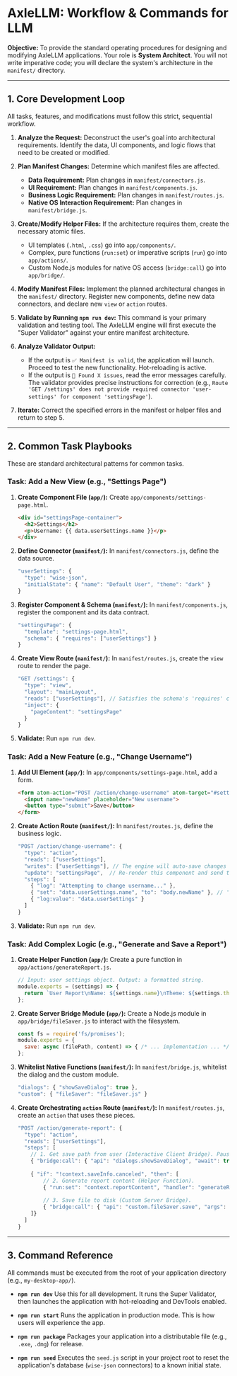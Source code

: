 # AxleLLM: Workflow & Commands for LLM

**Objective:** To provide the standard operating procedures for designing and modifying AxleLLM applications. Your role is **System Architect**. You will not write imperative code; you will declare the system's architecture in the `manifest/` directory.

---

## 1. Core Development Loop

All tasks, features, and modifications must follow this strict, sequential workflow.

1.  **Analyze the Request:** Deconstruct the user's goal into architectural requirements. Identify the data, UI components, and logic flows that need to be created or modified.

2.  **Plan Manifest Changes:** Determine which manifest files are affected.
    *   **Data Requirement:** Plan changes in `manifest/connectors.js`.
    *   **UI Requirement:** Plan changes in `manifest/components.js`.
    *   **Business Logic Requirement:** Plan changes in `manifest/routes.js`.
    *   **Native OS Interaction Requirement:** Plan changes in `manifest/bridge.js`.

3.  **Create/Modify Helper Files:** If the architecture requires them, create the necessary atomic files.
    *   UI templates (`.html`, `.css`) go into `app/components/`.
    *   Complex, pure functions (`run:set`) or imperative scripts (`run`) go into `app/actions/`.
    *   Custom Node.js modules for native OS access (`bridge:call`) go into `app/bridge/`.

4.  **Modify Manifest Files:** Implement the planned architectural changes in the `manifest/` directory. Register new components, define new data connectors, and declare new `view` or `action` routes.

5.  **Validate by Running `npm run dev`:** This command is your primary validation and testing tool. The AxleLLM engine will first execute the "Super Validator" against your entire manifest architecture.

6.  **Analyze Validator Output:**
    *   If the output is `✅ Manifest is valid`, the application will launch. Proceed to test the new functionality. Hot-reloading is active.
    *   If the output is `🚨 Found X issues`, read the error messages carefully. The validator provides precise instructions for correction (e.g., `Route 'GET /settings' does not provide required connector 'user-settings' for component 'settingsPage'`).

7.  **Iterate:** Correct the specified errors in the manifest or helper files and return to step 5.

---

## 2. Common Task Playbooks

These are standard architectural patterns for common tasks.

### Task: Add a New View (e.g., "Settings Page")

1.  **Create Component File (`app/`):**
    Create `app/components/settings-page.html`.
    ```html
    <div id="settingsPage-container">
      <h2>Settings</h2>
      <p>Username: {{ data.userSettings.name }}</p>
    </div>
    ```

2.  **Define Connector (`manifest/`):**
    In `manifest/connectors.js`, define the data source.
    ```javascript
    "userSettings": {
      "type": "wise-json",
      "initialState": { "name": "Default User", "theme": "dark" }
    }
    ```

3.  **Register Component & Schema (`manifest/`):**
    In `manifest/components.js`, register the component and its data contract.
    ```javascript
    "settingsPage": {
      "template": "settings-page.html",
      "schema": { "requires": ["userSettings"] }
    }
    ```

4.  **Create View Route (`manifest/`):**
    In `manifest/routes.js`, create the `view` route to render the page.
    ```javascript
    "GET /settings": {
      "type": "view",
      "layout": "mainLayout",
      "reads": ["userSettings"], // Satisfies the schema's 'requires' contract.
      "inject": {
        "pageContent": "settingsPage"
      }
    }
    ```

5.  **Validate:** Run `npm run dev`.

### Task: Add a New Feature (e.g., "Change Username")

1.  **Add UI Element (`app/`):**
    In `app/components/settings-page.html`, add a form.
    ```html
    <form atom-action="POST /action/change-username" atom-target="#settingsPage-container">
      <input name="newName" placeholder="New username">
      <button type="submit">Save</button>
    </form>
    ```

2.  **Create Action Route (`manifest/`):**
    In `manifest/routes.js`, define the business logic.
    ```javascript
    "POST /action/change-username": {
      "type": "action",
      "reads": ["userSettings"],
      "writes": ["userSettings"], // The engine will auto-save changes to this connector.
      "update": "settingsPage",  // Re-render this component and send to client.
      "steps": [
        { "log": "Attempting to change username..." },
        { "set": "data.userSettings.name", "to": "body.newName" }, // 'body' contains form data.
        { "log:value": "data.userSettings" }
      ]
    }
    ```

3.  **Validate:** Run `npm run dev`.

### Task: Add Complex Logic (e.g., "Generate and Save a Report")

1.  **Create Helper Function (`app/`):**
    Create a pure function in `app/actions/generateReport.js`.
    ```javascript
    // Input: user settings object. Output: a formatted string.
    module.exports = (settings) => {
      return `User Report\nName: ${settings.name}\nTheme: ${settings.theme}`;
    };
    ```

2.  **Create Server Bridge Module (`app/`):**
    Create a Node.js module in `app/bridge/fileSaver.js` to interact with the filesystem.
    ```javascript
    const fs = require('fs/promises');
    module.exports = {
      save: async (filePath, content) => { /* ... implementation ... */ }
    };
    ```

3.  **Whitelist Native Functions (`manifest/`):**
    In `manifest/bridge.js`, whitelist the dialog and the custom module.
    ```javascript
    "dialogs": { "showSaveDialog": true },
    "custom": { "fileSaver": "fileSaver.js" }
    ```

4.  **Create Orchestrating `action` Route (`manifest/`):**
    In `manifest/routes.js`, create an `action` that uses these pieces.
    ```javascript
    "POST /action/generate-report": {
      "type": "action",
      "reads": ["userSettings"],
      "steps": [
        // 1. Get save path from user (Interactive Client Bridge). Pauses execution.
        { "bridge:call": { "api": "dialogs.showSaveDialog", "await": true, "resultTo": "context.saveInfo" } },
        
        { "if": "!context.saveInfo.canceled", "then": [
            // 2. Generate report content (Helper Function).
            { "run:set": "context.reportContent", "handler": "generateReport", "with": "[data.userSettings]" },
            
            // 3. Save file to disk (Custom Server Bridge).
            { "bridge:call": { "api": "custom.fileSaver.save", "args": "[context.saveInfo.filePath, context.reportContent]" } }
        ]}
      ]
    }
    ```

---

## 3. Command Reference

All commands must be executed from the root of your application directory (e.g., `my-desktop-app/`).

-   **`npm run dev`**
    Use this for all development. It runs the Super Validator, then launches the application with hot-reloading and DevTools enabled.

-   **`npm run start`**
    Runs the application in production mode. This is how users will experience the app.

-   **`npm run package`**
    Packages your application into a distributable file (e.g., `.exe`, `.dmg`) for release.

-   **`npm run seed`**
    Executes the `seed.js` script in your project root to reset the application's database (`wise-json` connectors) to a known initial state.